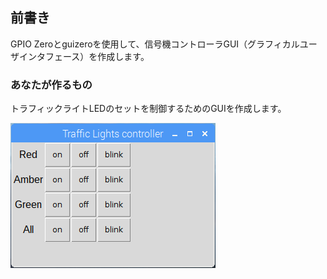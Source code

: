 ## 前書き

GPIO Zeroとguizeroを使用して、信号機コントローラGUI（グラフィカルユーザインタフェース）を作成します。

### あなたが作るもの

トラフィックライトLEDのセットを制御するためのGUIを作成します。

![](images/guizero-4.png)